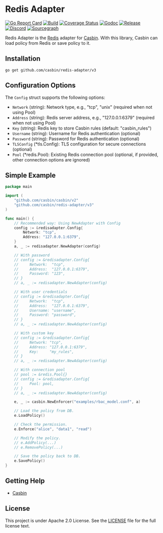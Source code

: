 Redis Adapter
====

[![Go Report Card](https://goreportcard.com/badge/github.com/casbin/redis-adapter)](https://goreportcard.com/report/github.com/casbin/redis-adapter)
[![Build](https://github.com/casbin/redis-adapter/actions/workflows/ci.yml/badge.svg)](https://github.com/casbin/redis-adapter/actions/workflows/ci.yml)
[![Coverage Status](https://coveralls.io/repos/github/casbin/redis-adapter/badge.svg?branch=master)](https://coveralls.io/github/casbin/redis-adapter?branch=master)
[![Godoc](https://godoc.org/github.com/casbin/redis-adapter?status.svg)](https://pkg.go.dev/github.com/casbin/redis-adapter/v3)
[![Release](https://img.shields.io/github/release/casbin/redis-adapter.svg)](https://github.com/casbin/redis-adapter/releases/latest)
[![Discord](https://img.shields.io/discord/1022748306096537660?logo=discord&label=discord&color=5865F2)](https://discord.gg/S5UjpzGZjN)
[![Sourcegraph](https://sourcegraph.com/github.com/casbin/redis-adapter/-/badge.svg)](https://sourcegraph.com/github.com/casbin/redis-adapter?badge)

Redis Adapter is the [Redis](https://redis.io/) adapter for [Casbin](https://github.com/casbin/casbin). With this library, Casbin can load policy from Redis or save policy to it.

## Installation

    go get github.com/casbin/redis-adapter/v3

## Configuration Options

The `Config` struct supports the following options:

- `Network` (string): Network type, e.g., "tcp", "unix" (required when not using Pool)
- `Address` (string): Redis server address, e.g., "127.0.0.1:6379" (required when not using Pool)
- `Key` (string): Redis key to store Casbin rules (default: "casbin_rules")
- `Username` (string): Username for Redis authentication (optional)
- `Password` (string): Password for Redis authentication (optional)
- `TLSConfig` (*tls.Config): TLS configuration for secure connections (optional)
- `Pool` (*redis.Pool): Existing Redis connection pool (optional, if provided, other connection options are ignored)

## Simple Example

```go
package main

import (
	"github.com/casbin/casbin/v2"
	"github.com/casbin/redis-adapter/v3"
)

func main() {
	// Recommended way: Using NewAdapter with Config
	config := &redisadapter.Config{
		Network: "tcp",
		Address: "127.0.0.1:6379",
	}
	a, _ := redisadapter.NewAdapter(config)

	// With password
	// config := &redisadapter.Config{
	//     Network:  "tcp",
	//     Address:  "127.0.0.1:6379",
	//     Password: "123",
	// }
	// a, _ := redisadapter.NewAdapter(config)

	// With user credentials
	// config := &redisadapter.Config{
	//     Network:  "tcp",
	//     Address:  "127.0.0.1:6379",
	//     Username: "username",
	//     Password: "password",
	// }
	// a, _ := redisadapter.NewAdapter(config)

	// With custom key
	// config := &redisadapter.Config{
	//     Network: "tcp",
	//     Address: "127.0.0.1:6379",
	//     Key:     "my_rules",
	// }
	// a, _ := redisadapter.NewAdapter(config)

	// With connection pool
	// pool := &redis.Pool{}
	// config := &redisadapter.Config{
	//     Pool: pool,
	// }
	// a, _ := redisadapter.NewAdapter(config)

	e, _ := casbin.NewEnforcer("examples/rbac_model.conf", a)

	// Load the policy from DB.
	e.LoadPolicy()

	// Check the permission.
	e.Enforce("alice", "data1", "read")

	// Modify the policy.
	// e.AddPolicy(...)
	// e.RemovePolicy(...)

	// Save the policy back to DB.
	e.SavePolicy()
}
```

## Getting Help

- [Casbin](https://github.com/casbin/casbin)

## License

This project is under Apache 2.0 License. See the [LICENSE](LICENSE) file for the full license text.
